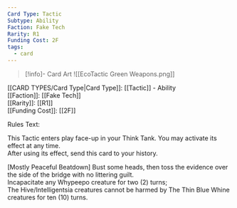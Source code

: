 ```yaml
---
Card Type: Tactic
Subtype: Ability
Faction: Fake Tech
Rarity: R1
Funding Cost: 2F
tags:
  - card
---
```

> [!info]- Card Art
> ![[EcoTactic Green Weapons.png]]

[[CARD TYPES/Card Type|Card Type]]: [[Tactic]] - Ability  
[[Faction]]: [[Fake Tech]]  
[[Rarity]]: [[R1]]  
[[Funding Cost]]: [[2F]]  

Rules Text:  

This Tactic enters play face-up in your Think Tank. You may activate its effect at any time.  
After using its effect, send this card to your history.  

[Mostly Peaceful Beatdown] Bust some heads, then toss the evidence over the side of the bridge with no littering guilt.  
Incapacitate any Whypeepo creature for two (2) turns;  
The Hive/Intelligentsia creatures cannot be harmed by The Thin Blue Whine creatures for ten (10) turns.  